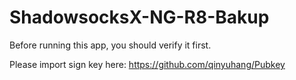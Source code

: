 # ShadowsocksX-NG-R8-Bakup
Before running this app, you should verify it first.

Please import sign key here: https://github.com/qinyuhang/Pubkey

